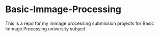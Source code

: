 # Basic-Immage-Processing
This is a repo for my immage processing submission projects for Basic Immage Processing university subject
